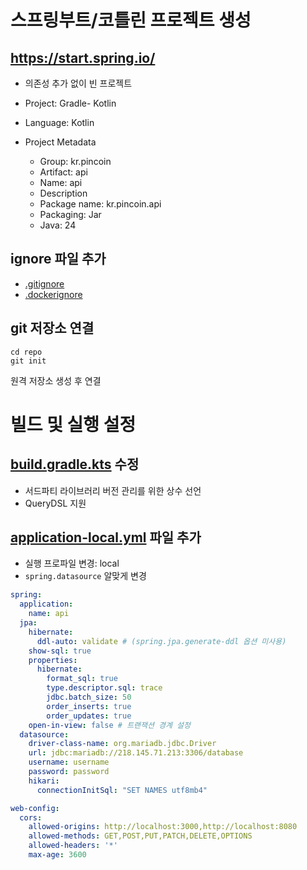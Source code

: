 # 스프링부트/코틀린 프로젝트 생성

## https://start.spring.io/

- 의존성 추가 없이 빈 프로젝트

- Project: Gradle- Kotlin
- Language: Kotlin
- Project Metadata
    - Group: kr.pincoin
    - Artifact: api
    - Name: api
    - Description
    - Package name: kr.pincoin.api
    - Packaging: Jar
    - Java: 24

## ignore 파일 추가

- [.gitignore](/.gitignore)
- [.dockerignore](/.dockerignore)

## git 저장소 연결

```
cd repo
git init
```

원격 저장소 생성 후 연결

# 빌드 및 실행 설정

## [build.gradle.kts](/build.gradle.kts) 수정

- 서드파티 라이브러리 버전 관리를 위한 상수 선언
- QueryDSL 지원

## [application-local.yml](/src/main/resources/application-local.yml) 파일 추가

- 실행 프로파일 변경: local
- `spring.datasource` 알맞게 변경

```yaml
spring:
  application:
    name: api
  jpa:
    hibernate:
      ddl-auto: validate # (spring.jpa.generate-ddl 옵션 미사용)
    show-sql: true
    properties:
      hibernate:
        format_sql: true
        type.descriptor.sql: trace
        jdbc.batch_size: 50
        order_inserts: true
        order_updates: true
    open-in-view: false # 트랜잭션 경계 설정
  datasource:
    driver-class-name: org.mariadb.jdbc.Driver
    url: jdbc:mariadb://218.145.71.213:3306/database
    username: username
    password: password
    hikari:
      connectionInitSql: "SET NAMES utf8mb4"

web-config:
  cors:
    allowed-origins: http://localhost:3000,http://localhost:8080
    allowed-methods: GET,POST,PUT,PATCH,DELETE,OPTIONS
    allowed-headers: '*'
    max-age: 3600
```